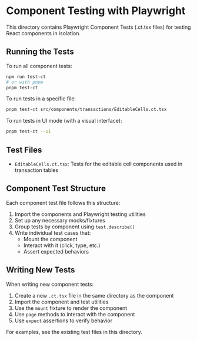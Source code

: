 # Component Testing with Playwright

This directory contains Playwright Component Tests (.ct.tsx files) for testing React components in isolation.

## Running the Tests

To run all component tests:

```bash
npm run test-ct
# or with pnpm
pnpm test-ct
```

To run tests in a specific file:

```bash
pnpm test-ct src/components/transactions/EditableCells.ct.tsx
```

To run tests in UI mode (with a visual interface):

```bash
pnpm test-ct --ui
```

## Test Files

- `EditableCells.ct.tsx`: Tests for the editable cell components used in transaction tables

## Component Test Structure

Each component test file follows this structure:

1. Import the components and Playwright testing utilities
2. Set up any necessary mocks/fixtures
3. Group tests by component using `test.describe()`
4. Write individual test cases that:
   - Mount the component
   - Interact with it (click, type, etc.)
   - Assert expected behaviors

## Writing New Tests

When writing new component tests:

1. Create a new `.ct.tsx` file in the same directory as the component
2. Import the component and test utilities
3. Use the `mount` fixture to render the component
4. Use `page` methods to interact with the component
5. Use `expect` assertions to verify behavior

For examples, see the existing test files in this directory.
